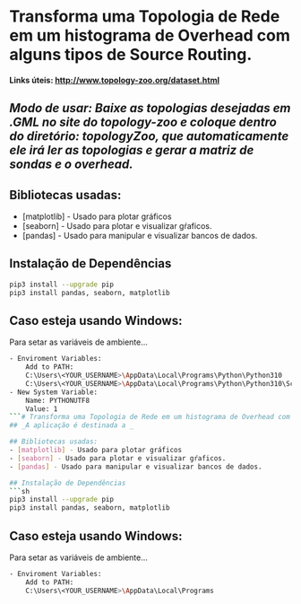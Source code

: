 # Transforma uma Topologia de Rede em um histograma de Overhead com alguns tipos de Source Routing.
#### Links úteis: http://www.topology-zoo.org/dataset.html
## _Modo de usar: Baixe as topologias desejadas em .GML no site do topology-zoo e coloque dentro do diretório: topologyZoo, que automaticamente ele irá ler as topologias e gerar a matriz de sondas e o overhead._

## Bibliotecas usadas:
- [matplotlib] - Usado para plotar gráficos
- [seaborn] - Usado para plotar e visualizar gŕaficos.
- [pandas] - Usado para manipular e visualizar bancos de dados.

## Instalação de Dependências
```sh
pip3 install --upgrade pip
pip3 install pandas, seaborn, matplotlib
```

## Caso esteja usando Windows:
Para setar as variáveis de ambiente...
```sh
- Enviroment Variables:
    Add to PATH:
    C:\Users\<YOUR_USERNAME>\AppData\Local\Programs\Python\Python310
    C:\Users\<YOUR_USERNAME>\AppData\Local\Programs\Python\Python310\Scripts
- New System Variable:
    Name: PYTHONUTF8
    Value: 1
```# Transforma uma Topologia de Rede em um histograma de Overhead com alguns tipos de Source Routing.
## _A aplicação é destinada a _

## Bibliotecas usadas:
- [matplotlib] - Usado para plotar gráficos
- [seaborn] - Usado para plotar e visualizar gŕaficos.
- [pandas] - Usado para manipular e visualizar bancos de dados.

## Instalação de Dependências
```sh
pip3 install --upgrade pip
pip3 install pandas, seaborn, matplotlib
```

## Caso esteja usando Windows:
Para setar as variáveis de ambiente...
```sh
- Enviroment Variables:
    Add to PATH:
    C:\Users\<YOUR_USERNAME>\AppData\Local\Programs
```